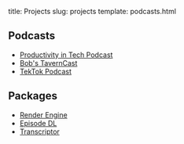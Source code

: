 title: Projects
slug: projects
template: podcasts.html


## Podcasts

- [Productivity in Tech Podcast](https://podcast.productivityintech.com)
- [Bob's TavernCast](https://bobstavern.pub)
- [TekTok Podcast](https://www.tekside.net/tektok)


## Packages

- [Render Engine](https://render-engine.readthedocs.io/en/latest/)
- [Episode DL](https://github.com/kjaymiller/episode-dl)
- [Transcriptor](https://github.com/kjaymiller/transcriptor)

